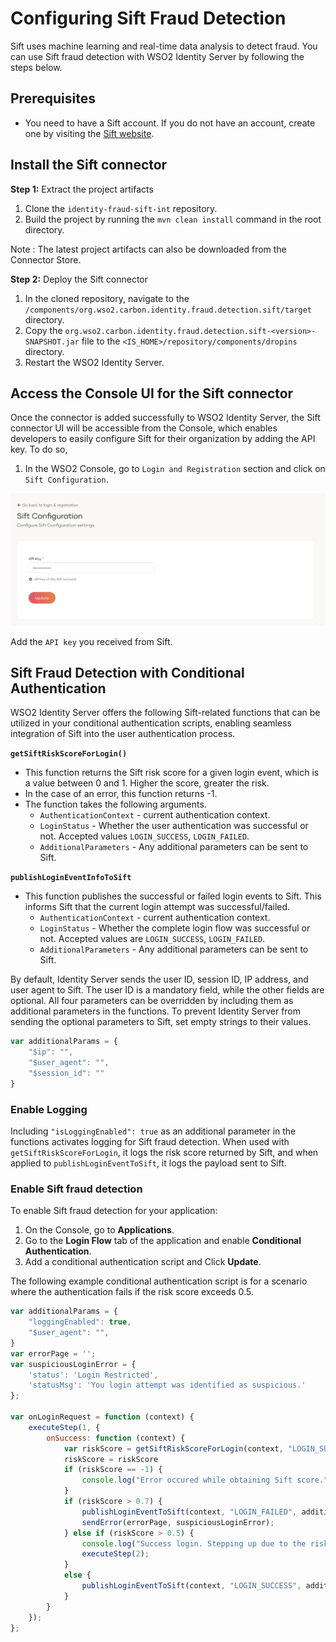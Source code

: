 # Configuring Sift Fraud Detection

Sift uses machine learning and real-time data analysis to detect fraud. You can use Sift fraud detection with WSO2 Identity Server by following the steps below.

## Prerequisites
- You need to have a Sift account. If you do not have an account, create one by visiting the [Sift website](https://sift.com/).

## Install the Sift connector

**Step 1:** Extract the project artifacts
1. Clone the `identity-fraud-sift-int` repository.
2. Build the project by running the ```mvn clean install``` command in the root directory.

Note : The latest project artifacts can also be downloaded from the Connector Store.

**Step 2:** Deploy the Sift connector

1. In the cloned repository, navigate to the `/components/org.wso2.carbon.identity.fraud.detection.sift/target` directory.
2. Copy the `org.wso2.carbon.identity.fraud.detection.sift-<version>-SNAPSHOT.jar` file to the `<IS_HOME>/repository/components/dropins` directory.
3. Restart the WSO2 Identity Server.

## Access the Console UI for the Sift connector

Once the connector is added successfully to WSO2 Identity Server, the Sift connector UI will be accessible from the Console, which enables developers to easily configure Sift for their organization by adding the API key.
To do so,
  1. In the WSO2 Console, go to `Login and Registration` section and click on `Sift Configuration`.

![Configuring Sift in WSO2 Console](../images/wso2console.png)

Add the `API key` you received from Sift.

## Sift Fraud Detection with Conditional Authentication

WSO2 Identity Server offers the following Sift-related functions that can be utilized in your conditional authentication scripts, enabling seamless integration of Sift into the user authentication process.

**`getSiftRiskScoreForLogin()`**

- This function returns the Sift risk score for a given login event, which is a value between 0 and 1. Higher the score, greater the risk.
- In the case of an error, this function returns -1.
- The function takes the following arguments.
    - `AuthenticationContext` - current authentication context.
    - `LoginStatus` - Whether the user authentication was successful or not. Accepted values `LOGIN_SUCCESS`, `LOGIN_FAILED`.
    - `AdditionalParameters` - Any additional parameters can be sent to Sift.

**`publishLoginEventInfoToSift`**

- This function publishes the successful or failed login events to Sift. This informs Sift that the current login attempt was successful/failed.
    - `AuthenticationContext` - current authentication context.
    - `LoginStatus` - Whether the complete login flow was successful or not. Accepted values are `LOGIN_SUCCESS`, `LOGIN_FAILED`.
    - `AdditionalParameters` - Any additional parameters can be sent to Sift.

By default, Identity Server sends the user ID, session ID, IP address, and user agent to Sift.
The user ID is a mandatory field, while the other fields are optional. All four parameters can be overridden by including them as additional parameters in the functions.
To prevent Identity Server from sending the optional parameters to Sift, set empty strings to their values.

```javascript
var additionalParams = {
    "$ip": "",
    "$user_agent": "",
    "$session_id": ""
}
```

### Enable Logging


Including `"isLoggingEnabled": true` as an additional parameter in the functions activates logging for Sift fraud detection. When used with `getSiftRiskScoreForLogin`, it logs the risk score returned by Sift, and when applied to `publishLoginEventToSift`, it logs the payload sent to Sift.

### Enable Sift fraud detection

To enable Sift fraud detection for your application:

1. On the Console, go to **Applications**.
2. Go to the **Login Flow** tab of the application and enable **Conditional Authentication**.
3. Add a conditional authentication script and Click **Update**.

The following example conditional authentication script is for a scenario where the authentication fails if the risk score exceeds 0.5.

```javascript
var additionalParams = {
    "loggingEnabled": true,
    "$user_agent": "",
}
var errorPage = '';
var suspiciousLoginError = {
    'status': 'Login Restricted',
    'statusMsg': 'You login attempt was identified as suspicious.'
};

var onLoginRequest = function (context) {
    executeStep(1, {
        onSuccess: function (context) {
            var riskScore = getSiftRiskScoreForLogin(context, "LOGIN_SUCCESS", additionalParams);
            riskScore = riskScore
            if (riskScore == -1) {
                console.log("Error occured while obtaining Sift score.");
            }
            if (riskScore > 0.7) {
                publishLoginEventToSift(context, "LOGIN_FAILED", additionalParams);
                sendError(errorPage, suspiciousLoginError);
            } else if (riskScore > 0.5) {
                console.log("Success login. Stepping up due to the risk.");
                executeStep(2);
            } 
            else {
                publishLoginEventToSift(context, "LOGIN_SUCCESS", additionalParams);
            }
        }
    });
};
```
